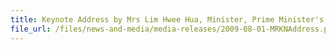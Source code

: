 ```yaml
---
title: Keynote Address by Mrs Lim Hwee Hua, Minister, Prime Minister's Office, Second Minister for Finance and Transport, at The APEC-Customs Business Dialogue 2009, 1 August 2009, Grand Copthorne Waterfront Hotel 
file_url: /files/news-and-media/media-releases/2009-08-01-MRKNAddress.pdf
---
```

